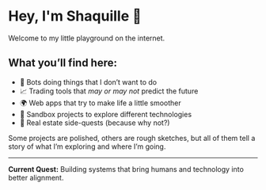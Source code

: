# Hey, I'm Shaquille 🚀

Welcome to my little playground on the internet.  

## What you’ll find here:
- 🤖 Bots doing things that I don’t want to do
- 📈 Trading tools that *may or may not* predict the future  
- 🌍 Web apps that try to make life a little smoother
- 🧰 Sandbox projects to explore different technologies
- 🏡 Real estate side-quests (because why not?)  

Some projects are polished, others are rough sketches, but all of them tell a story of what I’m exploring and where I’m going.  

---

**Current Quest:** Building systems that bring humans and technology into better alignment.  
